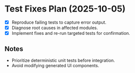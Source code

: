 # Test Fixes Plan (2025-10-05)

- [x] Reproduce failing tests to capture error output.
- [x] Diagnose root causes in affected modules.
- [x] Implement fixes and re-run targeted tests for confirmation.

## Notes
- Prioritize deterministic unit tests before integration.
- Avoid modifying generated UI components.
